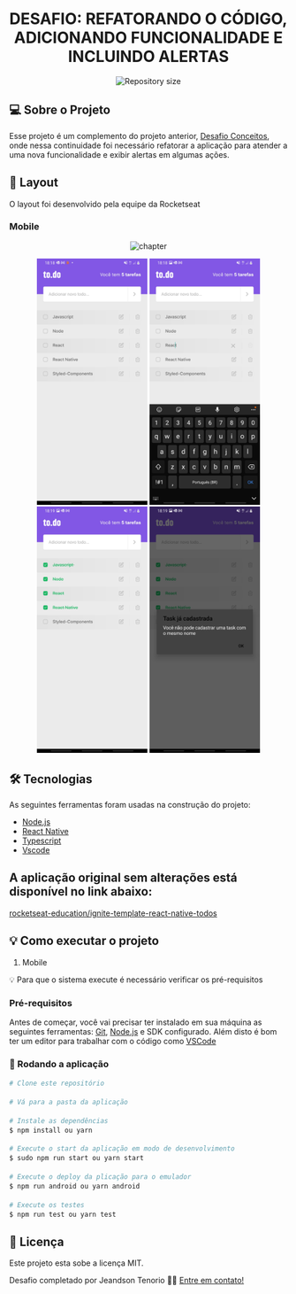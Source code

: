 <h1 align="center">
   DESAFIO: REFATORANDO O CÓDIGO, ADICIONANDO FUNCIONALIDADE E INCLUINDO ALERTAS 
</h1>

<p align="center">
  <img alt="Repository size" src="https://img.shields.io/static/v1?label=Last%20commit&message=December&color=yellowgreen&style=for-the-badge&logo=Slack">
</p>

## 💻 Sobre o Projeto

Esse projeto é um complemento do projeto anterior, [Desafio Conceitos](https://github.com/jeandsontb/React-Native-Chapter-01), onde nessa continuidade foi necessário refatorar a aplicação para atender a uma nova funcionalidade e exibir alertas em algumas ações.

## 🎨 Layout

O layout foi desenvolvido pela equipe da Rocketseat 

### Mobile

<p align="center">
  <img alt="chapter" title="#chapter" src="https://github.com/jeandsontb/React-Native-Chapter-02/blob/main/Screens/screen.gif" width="300px">
</p>

<p align="center">
  <img alt="chapter" title="#chapter" src="https://raw.githubusercontent.com/jeandsontb/React-Native-Chapter-02/main/Screens/Screenshot_20211215-181840_todo.jpg" width="200px">

  <img alt="chapter" title="#chapter" src="https://raw.githubusercontent.com/jeandsontb/React-Native-Chapter-02/main/Screens/Screenshot_20211215-181855_todo.jpg" width="200px">

  <img alt="chapter" title="#chapter" src="https://raw.githubusercontent.com/jeandsontb/React-Native-Chapter-02/main/Screens/Screenshot_20211215-181916_todo.jpg" width="200px">

  <img alt="chapter" title="#chapter" src="https://raw.githubusercontent.com/jeandsontb/React-Native-Chapter-02/main/Screens/Screenshot_20211215-181928_todo.jpg" width="200px">
</p>

## 🛠 Tecnologias

As seguintes ferramentas foram usadas na construção do projeto:

- [Node.js][nodejs]
- [React Native][react-native]
- [Typescript][type]
- [Vscode][vscode]

## A aplicação original sem alterações está disponível no link abaixo:

[rocketseat-education/ignite-template-react-native-todos](https://github.com/rocketseat-education/ignite-template-react-native-todos)


## 💡 Como executar o projeto

1. Mobile 

💡 Para que o sistema execute é necessário verificar os pré-requisitos

### Pré-requisitos

Antes de começar, você vai precisar ter instalado em sua máquina as seguintes ferramentas:
[Git](https://git-scm.com), [Node.js][nodejs] e SDK configurado. 
Além disto é bom ter um editor para trabalhar com o código como [VSCode][vscode]

### 🧭 Rodando a aplicação

```bash
# Clone este repositório

# Vá para a pasta da aplicação 

# Instale as dependências
$ npm install ou yarn

# Execute o start da aplicação em modo de desenvolvimento
$ sudo npm run start ou yarn start

# Execute o deploy da plicação para o emulador
$ npm run android ou yarn android

# Execute os testes
$ npm run test ou yarn test


```

## 📝 Licença
Este projeto esta sobe a licença MIT.

Desafio completado por Jeandson Tenorio 👋🏽 [Entre em contato!](https://www.linkedin.com/in/jeandson/)

[nodejs]: https://nodejs.org/
[react-native]: https://reactnative.dev/
[yarn]: https://yarnpkg.com/
[vscode]: https://code.visualstudio.com/
[type]: https://www.typescriptlang.org/docs/